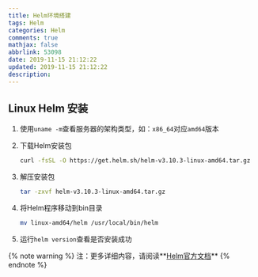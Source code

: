 ```yaml
---
title: Helm环境搭建
tags: Helm
categories: Helm
comments: true
mathjax: false
abbrlink: 53098
date: 2019-11-15 21:12:22
updated: 2019-11-15 21:12:22
description:
---
```

## Linux Helm 安装

1. 使用`uname -m`查看服务器的架构类型，如：`x86_64`对应`amd64`版本

2. 下载Helm安装包

   ```bash
   curl -fsSL -O https://get.helm.sh/helm-v3.10.3-linux-amd64.tar.gz
   ```

3. 解压安装包

   ```bash
   tar -zxvf helm-v3.10.3-linux-amd64.tar.gz
   ```

<!-- more -->
4. 将Helm程序移动到bin目录

   ```bash
   mv linux-amd64/helm /usr/local/bin/helm
   ```
   
5. 运行`helm version`查看是否安装成功

{% note warning %}
注：更多详细内容，请阅读**[Helm官方文档](https://helm.sh/zh/docs/intro/install/)**
{% endnote %}